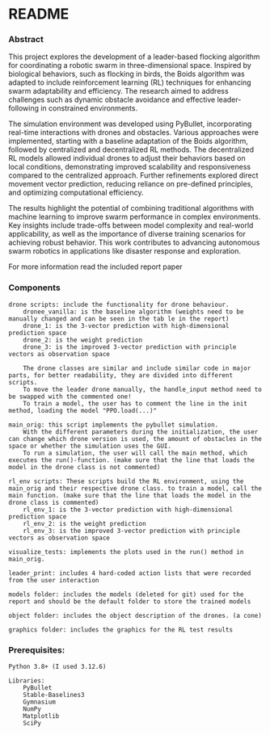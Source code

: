 # README

### Abstract

This project explores the development of a leader-based flocking algorithm for coordinating a robotic swarm in three-dimensional space. Inspired by biological behaviors, such as flocking in birds, the Boids algorithm was adapted to include reinforcement learning (RL) techniques for enhancing swarm adaptability and efficiency. The research aimed to address challenges such as dynamic obstacle avoidance and effective leader-following in constrained environments.

The simulation environment was developed using PyBullet, incorporating real-time interactions with drones and obstacles. Various approaches were implemented, starting with a baseline adaptation of the Boids algorithm, followed by centralized and decentralized RL methods. The decentralized RL models allowed individual drones to adjust their behaviors based on local conditions, demonstrating improved scalability and responsiveness compared to the centralized approach. Further refinements explored direct movement vector prediction, reducing reliance on pre-defined principles, and optimizing computational efficiency.

The results highlight the potential of combining traditional algorithms with machine learning to improve swarm performance in complex environments. Key insights include trade-offs between model complexity and real-world applicability, as well as the importance of diverse training scenarios for achieving robust behavior. This work contributes to advancing autonomous swarm robotics in applications like disaster response and exploration.




For more information read the included report paper



### Components

    drone scripts: include the functionality for drone behaviour. 
        dronee_vanilla: is the baseline algorithm (weights need to be manually changed and can be seen in the tab le in the report)
        drone_1: is the 3-vector prediction with high-dimensional prediction space
        drone_2: is the weight prediction 
        drone_3: is the improved 3-vector prediction with principle vectors as observation space
    
        The drone classes are similar and include similar code in major parts, for better readability, they are divided into different scripts. 
        To move the leader drone manually, the handle_input method need to be swapped with the commented one!
        To train a model, the user has to comment the line in the init method, loading the model "PPO.load(...)"

    main_orig: this script implements the pybullet simulation. 
        With the different parameters during the initialization, the user can change which drone version is used, the amount of obstacles in the space or whether the simulation uses the GUI.
        To run a simulation, the user will call the main method, which executes the run()-function. (make sure that the line that loads the model in the drone class is not commented)
    
    rl_env scripts: These scripts build the RL environment, using the main_orig and their respective drone class. to train a model, call the main function. (make sure that the line that loads the model in the drone class is commented)
        rl_env_1: is the 3-vector prediction with high-dimensional prediction space
        rl_env_2: is the weight prediction 
        rl_env_3: is the improved 3-vector prediction with principle vectors as observation space
    
    visualize_tests: implements the plots used in the run() method in main_orig.

    leader_print: includes 4 hard-coded action lists that were recorded from the user interaction

    models folder: includes the models (deleted for git) used for the report and should be the default folder to store the trained models

    object folder: includes the object description of the drones. (a cone)

    graphics folder: includes the graphics for the RL test results




### Prerequisites:
    Python 3.8+ (I used 3.12.6)

    Libraries:
        PyBullet
        Stable-Baselines3
        Gymnasium
        NumPy
        Matplotlib
        SciPy